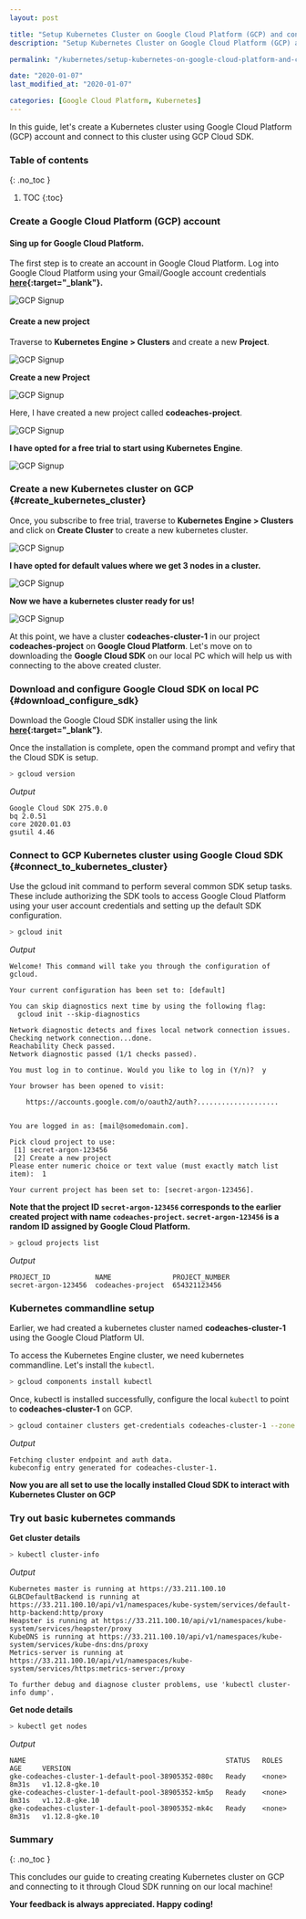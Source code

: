 ```yaml
---
layout: post

title: "Setup Kubernetes Cluster on Google Cloud Platform (GCP) and connect using Cloud SDK"
description: "Setup Kubernetes Cluster on Google Cloud Platform (GCP) and connect using Cloud SDK"

permalink: "/kubernetes/setup-kubernetes-on-google-cloud-platform-and-connect-using-cloud-sdk"

date: "2020-01-07"
last_modified_at: "2020-01-07"

categories: [Google Cloud Platform, Kubernetes]
---
```


In this guide, let's create a Kubernetes cluster using Google Cloud Platform (GCP) account and connect to this cluster using GCP Cloud SDK.<!-- excerpt end -->

### **Table of contents**
{: .no_toc }

1. TOC
{:toc}

### **Create a Google Cloud Platform (GCP) account**

#### **Sing up for Google Cloud Platform**.

The first step is to create an account in Google Cloud Platform. Log into Google Cloud Platform using your Gmail/Google account credentials **[here](https://console.cloud.google.com/getting-started?login=true){:target="_blank"}.**

![GCP Signup](/assets/images/posts/kubernetes_cluster/gcp_signup.png)

#### **Create a new project** 

Traverse to **Kubernetes Engine > Clusters** and create a new **Project**.

![GCP Signup](/assets/images/posts/kubernetes_cluster/gcp_to_kubernetes_navigation.png)

**Create a new Project**

![GCP Signup](/assets/images/posts/kubernetes_cluster/gcp_to_create_project.png)

Here, I have created a new project called **codeaches-project**.

![GCP Signup](/assets/images/posts/kubernetes_cluster/gcp_create_project.png)

**I have opted for a free trial to start using Kubernetes Engine**.

![GCP Signup](/assets/images/posts/kubernetes_cluster/gcp_new_project.png)

### **Create a new Kubernetes cluster on GCP** {#create_kubernetes_cluster}

Once, you subscribe to free trial, traverse to **Kubernetes Engine > Clusters** and click on **Create Cluster** to create a new kubernetes cluster.

![GCP Signup](/assets/images/posts/kubernetes_cluster/gcp_kubernetes_create_cluster.png)

**I have opted for default values where we get 3 nodes in a cluster.**

![GCP Signup](/assets/images/posts/kubernetes_cluster/gcp_kubernetes_create_cluster_page_2.png)

**Now we have a kubernetes cluster ready for us!**

![GCP Signup](/assets/images/posts/kubernetes_cluster/gcp_kubernetes_create_cluster_created.png)

At this point, we have a cluster **codeaches-cluster-1** in our project **codeaches-project** on **Google Cloud Platform**. Let's move on to downloading the **Google Cloud SDK** on our local PC which will help us with connecting to the above created cluster.

### **Download and configure Google Cloud SDK on local PC** {#download_configure_sdk}

Download the Google Cloud SDK installer using the link **[here](https://dl.google.com/dl/cloudsdk/channels/rapid/GoogleCloudSDKInstaller.exe){:target="_blank"}**.

Once the installation is complete, open the command prompt and vefiry that the Cloud SDK is setup.

```sh
> gcloud version
```

*Output*

```
Google Cloud SDK 275.0.0
bq 2.0.51
core 2020.01.03
gsutil 4.46
```

### **Connect to GCP Kubernetes cluster using Google Cloud SDK** {#connect_to_kubernetes_cluster}

Use the gcloud init command to perform several common SDK setup tasks. These include authorizing the SDK tools to access Google Cloud Platform using your user account credentials and setting up the default SDK configuration.

```sh
> gcloud init
```

*Output*

```
Welcome! This command will take you through the configuration of gcloud.

Your current configuration has been set to: [default]

You can skip diagnostics next time by using the following flag:
  gcloud init --skip-diagnostics

Network diagnostic detects and fixes local network connection issues.
Checking network connection...done.
Reachability Check passed.
Network diagnostic passed (1/1 checks passed).

You must log in to continue. Would you like to log in (Y/n)?  y

Your browser has been opened to visit:

    https://accounts.google.com/o/oauth2/auth?....................


You are logged in as: [mail@somedomain.com].

Pick cloud project to use:
 [1] secret-argon-123456
 [2] Create a new project
Please enter numeric choice or text value (must exactly match list
item):  1

Your current project has been set to: [secret-argon-123456].
```

**Note that the project ID `secret-argon-123456` corresponds to the earlier created project with name `codeaches-project`. `secret-argon-123456` is a random ID assigned by Google Cloud Platform.**

```sh
> gcloud projects list
```

*Output*

```
PROJECT_ID           NAME               PROJECT_NUMBER
secret-argon-123456  codeaches-project  654321123456
```

### **Kubernetes commandline setup**

Earlier, we had created a kubernetes cluster named **codeaches-cluster-1** using the Google Cloud Platform UI.

To access the Kubernetes Engine cluster, we need kubernetes commandline. Let's install the `kubectl`.

```sh
> gcloud components install kubectl
```

Once, kubectl is installed successfully, configure the local `kubectl` to point to **codeaches-cluster-1** on GCP.


```sh
> gcloud container clusters get-credentials codeaches-cluster-1 --zone us-central1-a --project secret-argon-123456
```

*Output*

```
Fetching cluster endpoint and auth data.
kubeconfig entry generated for codeaches-cluster-1.
```

**Now you are all set to use the locally installed Cloud SDK to interact with Kubernetes Cluster on GCP**

### **Try out basic kubernetes commands**

**Get cluster details**

```sh
> kubectl cluster-info
```

*Output*

```
Kubernetes master is running at https://33.211.100.10
GLBCDefaultBackend is running at https://33.211.100.10/api/v1/namespaces/kube-system/services/default-http-backend:http/proxy
Heapster is running at https://33.211.100.10/api/v1/namespaces/kube-system/services/heapster/proxy
KubeDNS is running at https://33.211.100.10/api/v1/namespaces/kube-system/services/kube-dns:dns/proxy
Metrics-server is running at https://33.211.100.10/api/v1/namespaces/kube-system/services/https:metrics-server:/proxy

To further debug and diagnose cluster problems, use 'kubectl cluster-info dump'.
```

**Get node details**

```sh
> kubectl get nodes
```

*Output*

```
NAME                                                 STATUS   ROLES    AGE     VERSION
gke-codeaches-cluster-1-default-pool-38905352-080c   Ready    <none>   8m31s   v1.12.8-gke.10
gke-codeaches-cluster-1-default-pool-38905352-km5p   Ready    <none>   8m31s   v1.12.8-gke.10
gke-codeaches-cluster-1-default-pool-38905352-mk4c   Ready    <none>   8m31s   v1.12.8-gke.10
```

### **Summary**
{: .no_toc }

This concludes our guide to creating creating Kubernetes cluster on GCP and connecting to it through Cloud SDK running on our local machine!

**Your feedback is always appreciated. Happy coding!**
